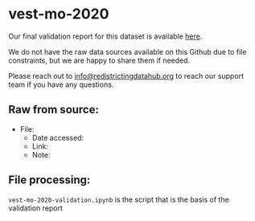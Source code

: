 # vest-mo-2020

Our final validation report for this dataset is available [here](https://redistrictingdatahub.org/dataset/vest-2020-missouri-precinct-and-election-results/).

We do not have the raw data sources available on this Github due to file constraints, but we are happy to share them if needed. 

Please reach out to info@redistrictingdatahub.org to reach our support team if you have any questions.

## Raw from source:

- File: 
   - Date accessed: 
   - Link: 
   - Note:

## File processing:

`vest-mo-2020-validation.ipynb` is the script that is the basis of the validation report
